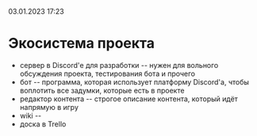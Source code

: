 ﻿03.01.2023 17:23
# Экосистема проекта
* сервер в Discord'е для разработки -- нужен для вольного обсуждения проекта, тестирования бота и прочего
* бот -- программа, которая использует платформу Discord'а, чтобы воплотить все задумки, которые есть в проекте
* редактор контента -- строгое описание контента, который идёт напрямую в игру
* wiki -- 
* доска в Trello
